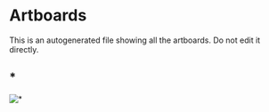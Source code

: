 # Artboards

This is an autogenerated file showing all the artboards. Do not edit it directly.

## *

![*](./.lfs_test/testABC/%2A)

